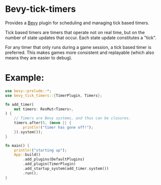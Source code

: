 # Bevy-tick-timers

Provides a [Bevy](https://bevyengine.org/) plugin for scheduling and managing tick based timers.

Tick based timers are timers that operate not on real time, but on the number of state updates
that occur. Each state update constitutes a "tick".

For any timer that only runs during a game session, a tick based timer is preferred. This makes
games more consistent and replayable (which also means they are easier to debug).

# Example: 

```rust
use bevy::prelude::*;
use bevy_tick_timers::{TimerPlugin, Timers};

fn add_timer(
    mut timers: ResMut<Timers>,
) {
    // Timers are Bevy systems, and thus can be closures. 
    timers.after(5, (move || {
        println!("timer has gone off!");
    }).system());
}

fn main() {
    println!("starting up");
    App::build()
        .add_plugins(DefaultPlugins)
        .add_plugin(TimerPlugin)
        .add_startup_system(add_timer.system())
        .run();
}
```
